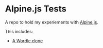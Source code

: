 # Alpine.js Tests

A repo to hold my experiements with [Alpine.js](https://alpinejs.dev/).

This includes:
- [A Wordle clone](./wordle.html)